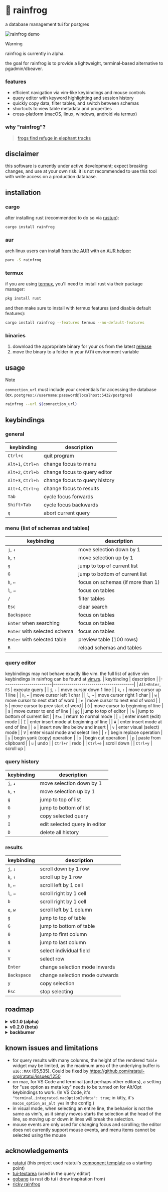 # 🐸 rainfrog
a database management tui for postgres

![rainfrog demo](demo.gif)

> [!WARNING]
> rainfrog is currently in alpha. 

the goal for rainfrog is to provide a lightweight, terminal-based alternative to pgadmin/dbeaver. 

### features
- efficient navigation via vim-like keybindings and mouse controls 
- query editor with keyword highlighting and session history
- quickly copy data, filter tables, and switch between schemas
- shortcuts to view table metadata and properties
- cross-platform (macOS, linux, windows, android via termux)

### why "rainfrog"?
> [frogs find refuge in elephant tracks](https://www.sciencedaily.com/releases/2019/06/190604131157.htm) 

## disclaimer
this software is currently under active development; expect breaking changes, and use at your own risk. it is not recommended to use this tool with write access on a production database.

## installation
### cargo
after installing rust (recommended to do so via [rustup](https://www.rust-lang.org/tools/install)):
```sh
cargo install rainfrog
```

### aur
arch linux users can install [from the AUR](https://aur.archlinux.org/packages/rainfrog) with an [AUR helper](https://wiki.archlinux.org/title/AUR_helpers):
```sh
paru -S rainfrog
```

### termux
if you are using [termux](https://termux.dev/), you'll need to install rust via their package manager:
```sh
pkg install rust
```
and then make sure to install with termux features (and disable default features):
```sh
cargo install rainfrog --features termux --no-default-features
```

### binaries
1. download the appropriate binary for your os from the latest [release](https://github.com/achristmascarl/rainfrog/releases)
2. move the binary to a folder in your `PATH` environment variable

## usage
> [!NOTE]
> `connection_url` must include your credentials for accessing the database (ex. `postgres://username:password@localhost:5432/postgres`) 
```sh
rainfrog --url $(connection_url)
```

## keybindings
### general
| keybinding                  | description                            |
|-----------------------------|----------------------------------------|
| `Ctrl+c`                      | quit program                           |
| `Alt+1`, `Ctrl+n`               | change focus to menu                   |
| `Alt+2`, `Ctrl+b`               | change focus to query editor           |
| `Alt+3`, `Ctrl+h`               | change focus to query history          |
| `Alt+4`, `Ctrl+g`               | change focus to results                |
| `Tab`                         | cycle focus forwards                   |
| `Shift+Tab`                   | cycle focus backwards                  |
| `q`                           | abort current query                    |

### menu (list of schemas and tables)
| keybinding                  | description                            |
|-----------------------------|----------------------------------------|
| `j`, `↓`                        | move selection down by 1               |
| `k`, `↑`                        | move selection up by 1                 |
| `g`                           | jump to top of current list            |
| `G`                           | jump to bottom of current list         |
| `h`, `←`                        | focus on schemas (if more than 1)      |
| `l`, `→`                        | focus on tables                        |
| `/`                           | filter tables                          |
| `Esc`                         | clear search                           |
| `Backspace`                   | focus on tables                        |
| `Enter` when searching        | focus on tables                        |
| `Enter` with selected schema  | focus on tables                        |
| `Enter` with selected table   | preview table (100 rows)               |
| `R`                           | reload schemas and tables              |

### query editor
keybindings may not behave exactly like vim. the full list of active vim keybindings in rainfrog can be found at [vim.rs](./src/vim.rs).
| keybinding             | description                            |
|------------------------|----------------------------------------|
| `Alt+Enter`, `F5`          | execute query                          |
| `j`, `↓`                   | move cursor down 1 line                |
| `k`, `↑`                   | move cursor up 1 line                  |
| `h`, `←`                   | move cursor left 1 char                |
| `l`, `→`                   | move cursor right 1 char               |
| `w`                      | move cursor to next start of word      |
| `e`                      | move cursor to next end of word        |
| `b`                      | move cursor to prev start of word      |
| `0`                      | move cursor to beginning of line       |
| `$`                      | move cursor to end of line             |
| `gg`                     | jump to top of editor                  |
| `G`                      | jump to bottom of current list         |
| `Esc`                    | return to normal mode                  |
| `i`                      | enter insert (edit) mode               |
| `I`                      | enter insert mode at beginning of line | 
| `A`                      | enter insert mode at end of line       |
| `o`                      | insert new line below and insert       |
| `v`                      | enter visual (select) mode             |
| `V`                      | enter visual mode and select line      |
| `r`                      | begin replace operation                |
| `y`                      | begin yank (copy) operation            |
| `x`                      | begin cut operation                    |
| `p`                      | paste from clipboard                   |
| `u`                      | undo                                   |
| `Ctrl+r`                 | redo                                   |
| `Ctrl+e`                 | scroll down                            |
| `Ctrl+y`                 | scroll up                              |

### query history 
| keybinding                  | description                            |
|-----------------------------|----------------------------------------|
| `j`, `↓`                        | move selection down by 1               |
| `k`, `↑`                        | move selection up by 1                 |
| `g`                           | jump to top of list                    |
| `G`                           | jump to bottom of list                 |
| `y`                           | copy selected query                    |
| `I`                           | edit selected query in editor          |
| `D`                           | delete all history                     |

### results
| keybinding             | description                            |
|------------------------|----------------------------------------|
| `j`, `↓`                   | scroll down by 1 row                   |
| `k`, `↑`                   | scroll up by 1 row                     |
| `h`, `←`                   | scroll left by 1 cell                  |
| `l`, `→`                   | scroll right by 1 cell                 |
| `b`                      | scroll right by 1 cell                 |
| `e`, `w`                   | scroll left by 1 column                |
| `g`                      | jump to top of table                   |
| `G`                      | jump to bottom of table                |
| `0`                      | jump to first column                   |
| `$`                      | jump to last column                    |
| `v`                      | select individual field                |
| `V`                      | select row                             |
| `Enter`                  | change selection mode inwards          |
| `Backspace`              | change selection mode outwards         |
| `y`                      | copy selection                         |
| `Esc`                    | stop selecting                         |

## roadmap
<details>
  <summary><b>v0.1.0 (alpha)</b></summary>
  
  - [x] scrollable table 
  - [x] cancellable async querying (spawn tokio task)
  - [x] menu list with tables and schemas (collapsable)
  - [x] tui-textarea for query editor
  - [x] basic tui-textarea vim keybindings
  - [x] handle custom types / enums
  - [x] display rows affected
  - [x] confirm before delete/drop
  - [x] table selection and yanking
  - [x] multi-line pasting
  - [x] editor os clipboard support
  - [x] handle mouse events
  - [x] keybindings hints at bottom
  - [x] branch protection
</details>

<details>
  <summary><b>v0.2.0 (beta)</b></summary>

  - [x] vhs explainer gifs
  - [x] upgrade ratatui and tui-textarea 
  - [x] shortcuts to view indexes, keys, etc.
  - [x] performant syntax highlighting
  - [x] session history
  - [x] changelog, release script
  - [x] handle explain / analyze output
  - [ ] unit / e2e tests
  - [ ] homebrew / [cargo-dist](https://github.com/axodotdev/cargo-dist)
</details>

<details>
  <summary><b>backburner</b></summary>

  - [ ] handle popular postgres extensions (postgis, pgvector, etc.)
  - [ ] support mysql, sqlite, other sqlx adapters
  - [ ] non-vim editor keybindings
  - [ ] editor auto-complete
  - [ ] live graphs / metrics (a la pgadmin)
  - [ ] more packaging 
  - [ ] customization (keybindings, colors)
  - [ ] change cursor insert-mode style (not sure it's possible with tui-textarea)
  - [ ] better vim multi-line selection emulation
  - [ ] handle more mouse events
  - [ ] vhs in cd
  - [ ] loading animation
</details>

## known issues and limitations
- for query results with many columns, the height of the rendered `Table` widget may be limited, as the maximum area of the underlying buffer is `u16::MAX` (65,535). Could be fixed by https://github.com/ratatui-org/ratatui/issues/1250
- on mac, for VS Code and terminal (and perhaps other editors), a setting for "use option as meta key" needs to be turned on for Alt/Opt keybindings to work. (In VS Code, it's `"terminal.integrated.macOptionIsMeta": true`; in kitty, it's `macos_option_as_alt yes` in the config.)
- in visual mode, when selecting an entire line, the behavior is not the same as vim's, as it simply moves starts the selection at the head of the line, so moving up or down in lines will break the selection. 
- mouse events are only used for changing focus and scrolling; the editor does not currently support mouse events, and menu items cannot be selected using the mouse

## acknowledgements
- [ratatui](https://github.com/ratatui-org/ratatui) (this project used ratatui's [component template](https://github.com/ratatui-org/templates/tree/983aa3cb3b8dd743200e8e2a1faa6e7c06aad85e/component/template) as a starting point)
- [tui-textarea](https://github.com/rhysd/tui-textarea) (used in the query editor)
- [gobang](https://github.com/TaKO8Ki/gobang) (a rust db tui i drew inspiration from)
- [ricky rainfrog](https://us.jellycat.com/ricky-rain-frog/)
